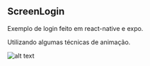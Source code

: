## ScreenLogin

Exemplo de login feito em react-native e expo.

Utilizando algumas técnicas de animação.

![alt text](https://repository-images.githubusercontent.com/252309866/b7ea1b00-7450-11ea-8b99-819b95d8118c)
